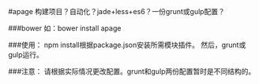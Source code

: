 #apage
构建项目？自动化？jade+less+es6？一份grunt或gulp配置？

###bower
如：bower install apage

###使用：
npm install根据package.json安装所需模块插件。
然后，grunt或gulp运行。

###注意：
请根据实际情况更改配置。grunt和gulp两份配置暂时是不同结构的。
